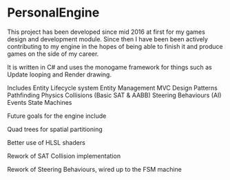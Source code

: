 # PersonalEngine
This project has been developed since mid 2016 at first for my games design and development module. Since then I have been been actively
contributing to my engine in the hopes of being able to finish it and produce games on the side of my career.

It is written in C# and uses the monogame framework for things such as Update looping and Render drawing. 

Includes Entity Lifecycle system
Entity Management
MVC
Design Patterns
Pathfinding
Physics
Collisions (Basic SAT & AABB)
Steering Behaviours (AI)
Events
State Machines

Future goals for the engine include

Quad trees for spatial partitioning

Better use of HLSL shaders

Rework of SAT Collision implementation

Rework of Steering Behaviours, wired up to the FSM machine

